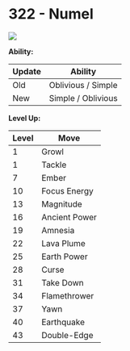 # 322 - Numel
![][322]

**Ability:**

Update | Ability
---    | ---
Old    | Oblivious / Simple
New    | Simple / Oblivious

**Level Up:**

Level | Move
---   | ---
  1   | Growl
  1   | Tackle
  7   | Ember
 10   | Focus Energy
 13   | Magnitude
 16   | Ancient Power
 19   | Amnesia
 22   | Lava Plume
 25   | Earth Power
 28   | Curse
 31   | Take Down
 34   | Flamethrower
 37   | Yawn
 40   | Earthquake
 43   | Double-Edge



[322]: /img/pokemon/322.png
